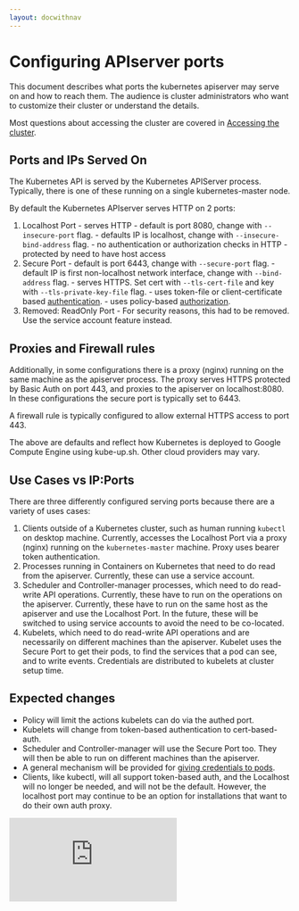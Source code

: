 ```yaml
---
layout: docwithnav
---
```

# Configuring APIserver ports

This document describes what ports the kubernetes apiserver
may serve on and how to reach them.  The audience is
cluster administrators who want to customize their cluster
or understand the details.

Most questions about accessing the cluster are covered
in [Accessing the cluster](../docs/accessing-the-cluster.html).


## Ports and IPs Served On
The Kubernetes API is served by the Kubernetes APIServer process.  Typically,
there is one of these running on a single kubernetes-master node.

By default the Kubernetes APIserver serves HTTP on 2 ports:
  1. Localhost Port
    - serves HTTP
    - default is port 8080, change with `--insecure-port` flag.
    - defaults IP is localhost, change with `--insecure-bind-address` flag.
    - no authentication or authorization checks in HTTP
    - protected by need to have host access
  2. Secure Port
    - default is port 6443, change with `--secure-port` flag.
    - default IP is first non-localhost network interface, change with `--bind-address` flag.
    - serves HTTPS.  Set cert with `--tls-cert-file` and key with `--tls-private-key-file` flag.
    - uses token-file or client-certificate based [authentication](./authentication.html).
    - uses policy-based [authorization](./authorization.html).
  3. Removed: ReadOnly Port
    - For security reasons, this had to be removed. Use the service account feature instead.

## Proxies and Firewall rules

Additionally, in some configurations there is a proxy (nginx) running
on the same machine as the apiserver process.  The proxy serves HTTPS protected
by Basic Auth on port 443, and proxies to the apiserver on localhost:8080. In
these configurations the secure port is typically set to 6443.

A firewall rule is typically configured to allow external HTTPS access to port 443.

The above are defaults and reflect how Kubernetes is deployed to Google Compute Engine using
kube-up.sh.  Other cloud providers may vary.

## Use Cases vs IP:Ports

There are three differently configured serving ports because there are a
variety of uses cases:
   1. Clients outside of a Kubernetes cluster, such as human running `kubectl`
      on desktop machine.  Currently, accesses the Localhost Port via a proxy (nginx)
      running on the `kubernetes-master` machine.  Proxy uses bearer token authentication.
   2. Processes running in Containers on Kubernetes that need to do read from
      the apiserver.  Currently, these can use a service account.
   3. Scheduler and Controller-manager processes, which need to do read-write
      API operations.  Currently, these have to run on the operations on the
      apiserver.  Currently, these have to run on the same host as the
      apiserver and use the Localhost Port.  In the future, these will be
      switched to using service accounts to avoid the need to be co-located.
   4. Kubelets, which need to do read-write API operations and are necessarily
      on different machines than the apiserver.  Kubelet uses the Secure Port
      to get their pods, to find the services that a pod can see, and to
      write events.  Credentials are distributed to kubelets at cluster
      setup time.

## Expected changes
   - Policy will limit the actions kubelets can do via the authed port.
   - Kubelets will change from token-based authentication to cert-based-auth.
   - Scheduler and Controller-manager will use the Secure Port too.  They
     will then be able to run on different machines than the apiserver.
   - A general mechanism will be provided for [giving credentials to
     pods](
     https://github.com/GoogleCloudPlatform/kubernetes/issues/1907).
   - Clients, like kubectl, will all support token-based auth, and the
     Localhost will no longer be needed, and will not be the default.
     However, the localhost port may continue to be an option for
     installations that want to do their own auth proxy.


[![Analytics](https://kubernetes-site.appspot.com/UA-36037335-10/GitHub/docs/accessing_the_api.html?pixel)]()
